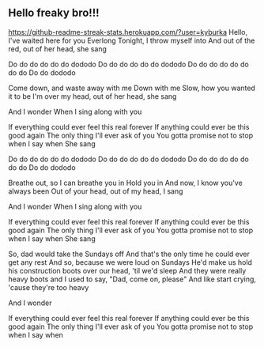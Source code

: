 ## Hello freaky bro!!!
https://github-readme-streak-stats.herokuapp.com/?user=kyburka
Hello, I've waited here for you
Everlong
Tonight, I throw myself into
And out of the red, out of her head, she sang

Do do do do do do dododo
Do do do do do do dododo
Do do do do do do do do
Do do dododo

Come down, and waste away with me
Down with me
Slow, how you wanted it to be
I'm over my head, out of her head, she sang

And I wonder
When I sing along with you

If everything could ever feel this real forever
If anything could ever be this good again
The only thing I'll ever ask of you
You gotta promise not to stop when I say when
She sang

Do do do do do do dododo
Do do do do do do dododo
Do do do do do do do do
Do do dododo


Breathe out, so I can breathe you in
Hold you in
And now, I know you've always been
Out of your head, out of my head, I sang


And I wonder
When I sing along with you

If everything could ever feel this real forever
If anything could ever be this good again
The only thing I'll ever ask of you
You gotta promise not to stop when I say when
She sang

So, dad would take the Sundays off
And that's the only time he could ever get any rest
And so, because we were loud on Sundays
He'd make us hold his construction boots over our head, 'til we'd sleep
And they were really heavy boots and I used to say, "Dad, come on, please"
And like start crying, 'cause they're too heavy

And I wonder

If everything could ever feel this real forever
If anything could ever be this good again
The only thing I'll ever ask of you
You gotta promise not to stop when I say when
